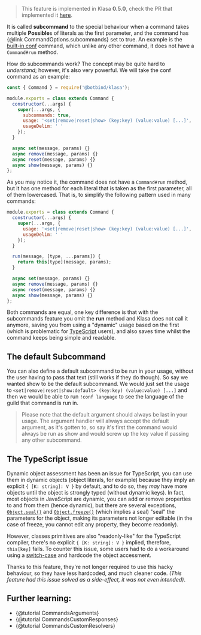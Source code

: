 > This feature is implemented in Klasa **0.5.0**, check the PR that implemented it [here](https://github.com/dirigeants/klasa/pull/162).

It is called **subcommand** to the special behaviour when a command takes multiple **Possible**s of literals as the first parameter, and the command has {@link CommandOptions.subcommands} set to true. An example is the [built-in conf](https://github.com/dirigeants/klasa/blob/master/src/commands/Admin/conf.js) command, which unlike any other command, it does not have a `Command#run` method.

How do subcommands work? The concept may be quite hard to _understand_; however, it's also very powerful. We will take the conf command as an example:

```javascript
const { Command } = require('@botbind/klasa');

module.exports = class extends Command {
  constructor(...args) {
    super(...args, {
      subcommands: true,
      usage: '<set|remove|reset|show> (key:key) (value:value) [...]',
      usageDelim: ' '
    });
  }

  async set(message, params) {}
  async remove(message, params) {}
  async reset(message, params) {}
  async show(message, params) {}
};
```

As you may notice it, the command does not have a `Command#run` method, but it has one method for each literal that is taken as the first parameter, all of them lowercased. That is, to simplify the following pattern used in many commands:

```javascript
module.exports = class extends Command {
  constructor(...args) {
    super(...args, {
      usage: '<set|remove|reset|show> (key:key) (value:value) [...]',
      usageDelim: ' '
    });
  }

  run(message, [type, ...params]) {
    return this[type](message, params);
  }

  async set(message, params) {}
  async remove(message, params) {}
  async reset(message, params) {}
  async show(message, params) {}
};
```

Both commands are equal, one key difference is that with the subcommands feature you omit the **run** method and Klasa does not call it anymore, saving you from using a "dynamic" usage based on the first (which is problematic for [TypeScript](https://www.typescriptlang.org/) users), and also saves time whilst the command keeps being simple and readable.

## The default Subcommand

You can also define a default subcommand to be run in your usage, without the user having to pass that text (still works if they do though). So say we wanted show to be the default subcommand. We would just set the usage to `<set|remove|reset|show:default> (key:key) (value:value) [...]` and then we would be able to run `!conf language` to see the language of the guild that command is run in.

> Please note that the default argument should always be last in your usage. The argument handler will always accept the default argument, as it's gotten to, so say it's first the command would always be run as show and would screw up the key value if passing any other subcommand.

## The TypeScript issue

Dynamic object assessment has been an issue for TypeScript, you can use them in dynamic objects (object literals, for example) because they imply an explicit `{ [K: string]: V }` by default, and to do so, they _may_ have more objects until the object is strongly typed (without dynamic keys). In fact, most objects in JavaScript are dynamic, you can add or remove properties to and from them (hence dynamic), but there are several exceptions, [`Object.seal()`](https://developer.mozilla.org/en-US/docs/Web/JavaScript/Reference/Global_Objects/Object/seal) and [`Object.freeze()`](https://developer.mozilla.org/en-US/docs/Web/JavaScript/Reference/Global_Objects/Object/freeze) (which implies a seal) "seal" the parameters for the object, making its parameters not longer editable (in the case of freeze, you cannot edit any property, they become readonly).

However, classes primitives are also "readonly-like" for the TypeScript compiler, there's no explicit `{ [K: string]: V }` implied, therefore, `this[key]` fails. To counter this issue, some users had to do a workaround using a [switch-case](https://developer.mozilla.org/en-US/docs/Web/JavaScript/Reference/Statements/switch) and hardcode the object accessment.

Thanks to this feature, they're not longer required to use this hacky behaviour, so they have less hardcoded, and much cleaner code. _(This feature had this issue solved as a side-effect, it was not even intended)_.

## Further learning:

- {@tutorial CommandsArguments}
- {@tutorial CommandsCustomResponses}
- {@tutorial CommandsCustomResolvers}

